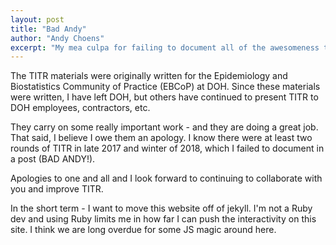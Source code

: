 ```yaml
---
layout: post
title: "Bad Andy"
author: "Andy Choens"
excerpt: "My mea culpa for failing to document all of the awesomeness that is TITR."
---
```


The TITR materials were originally written for the Epidemiology and
Biostatistics Community of Practice (EBCoP) at DOH. Since these
materials were written, I have left DOH, but others have continued to
present TITR to DOH employees, contractors, etc.

They carry on some really important work - and they are doing a great
job. That said, I believe I owe them an apology. I know there were at
least two rounds of TITR in late 2017 and winter of 2018, which I
failed to document in a post (BAD ANDY!).

Apologies to one and all and I look forward to continuing to
collaborate with you and improve TITR.

In the short term - I want to move this website off of jekyll. I'm not
a Ruby dev and using Ruby limits me in how far I can push the
interactivity on this site. I think we are long overdue for some JS
magic around here.
